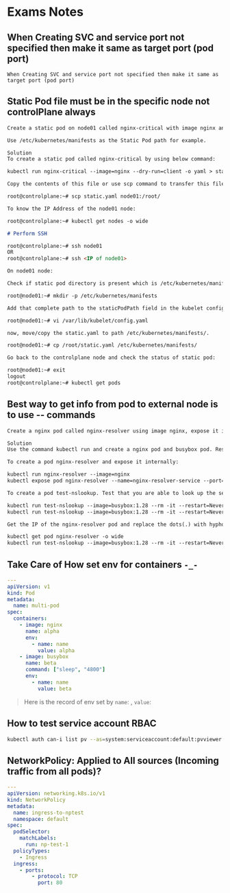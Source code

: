 # Exams Notes

## When Creating SVC and service port not specified then make it same as target port (pod port)

`When Creating SVC and service port not specified then make it same as target port (pod port)`

## Static Pod file must be in the specific node not controlPlane always

```md
Create a static pod on node01 called nginx-critical with image nginx and make sure that it is recreated/restarted automatically in case of a failure.

Use /etc/kubernetes/manifests as the Static Pod path for example.
```

```md
Solution
To create a static pod called nginx-critical by using below command:

kubectl run nginx-critical --image=nginx --dry-run=client -o yaml > static.yaml

Copy the contents of this file or use scp command to transfer this file from controlplane to node01 node.

root@controlplane:~# scp static.yaml node01:/root/

To know the IP Address of the node01 node:

root@controlplane:~# kubectl get nodes -o wide

# Perform SSH

root@controlplane:~# ssh node01
OR
root@controlplane:~# ssh <IP of node01>

On node01 node:

Check if static pod directory is present which is /etc/kubernetes/manifests, if it's not present then create it.

root@node01:~# mkdir -p /etc/kubernetes/manifests

Add that complete path to the staticPodPath field in the kubelet config.yaml file.

root@node01:~# vi /var/lib/kubelet/config.yaml

now, move/copy the static.yaml to path /etc/kubernetes/manifests/.

root@node01:~# cp /root/static.yaml /etc/kubernetes/manifests/

Go back to the controlplane node and check the status of static pod:

root@node01:~# exit
logout
root@controlplane:~# kubectl get pods
```

## Best way to get info from pod to external node is to use -- commands

```md
Create a nginx pod called nginx-resolver using image nginx, expose it internally with a service called nginx-resolver-service. Test that you are able to look up the service and pod names from within the cluster. Use the image: busybox:1.28 for dns lookup. Record results in /root/CKA/nginx.svc and /root/CKA/nginx.pod
```

```md
Solution
Use the command kubectl run and create a nginx pod and busybox pod. Resolve it, nginx service and its pod name from busybox pod.

To create a pod nginx-resolver and expose it internally:

kubectl run nginx-resolver --image=nginx
kubectl expose pod nginx-resolver --name=nginx-resolver-service --port=80 --target-port=80 --type=ClusterIP

To create a pod test-nslookup. Test that you are able to look up the service and pod names from within the cluster:

kubectl run test-nslookup --image=busybox:1.28 --rm -it --restart=Never -- nslookup nginx-resolver-service
kubectl run test-nslookup --image=busybox:1.28 --rm -it --restart=Never -- nslookup nginx-resolver-service > /root/CKA/nginx.svc

Get the IP of the nginx-resolver pod and replace the dots(.) with hyphon(-) which will be used below.

kubectl get pod nginx-resolver -o wide
kubectl run test-nslookup --image=busybox:1.28 --rm -it --restart=Never -- nslookup <P-O-D-I-P.default.pod> > /root/CKA/nginx.pod
```

## Take Care of How set env for containers `-_-`

```yaml
---
apiVersion: v1
kind: Pod
metadata:
  name: multi-pod
spec:
  containers:
    - image: nginx
      name: alpha
      env:
        - name: name
          value: alpha
    - image: busybox
      name: beta
      command: ["sleep", "4800"]
      env:
        - name: name
          value: beta
```

> Here is the record of env set by `name`:<you-env-name> , `value`:<your-env-value>

## How to test service account RBAC

```bash
kubectl auth can-i list pv --as=system:serviceaccount:default:pvviewer
```

## NetworkPolicy: Applied to All sources (Incoming traffic from all pods)?

```yaml
---
apiVersion: networking.k8s.io/v1
kind: NetworkPolicy
metadata:
  name: ingress-to-nptest
  namespace: default
spec:
  podSelector:
    matchLabels:
      run: np-test-1
  policyTypes:
    - Ingress
  ingress:
    - ports:
        - protocol: TCP
          port: 80
```
